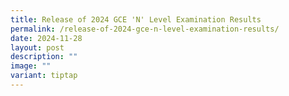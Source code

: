 ```yaml
---
title: Release of 2024 GCE 'N' Level Examination Results
permalink: /release-of-2024-gce-n-level-examination-results/
date: 2024-11-28
layout: post
description: ""
image: ""
variant: tiptap
---
```

